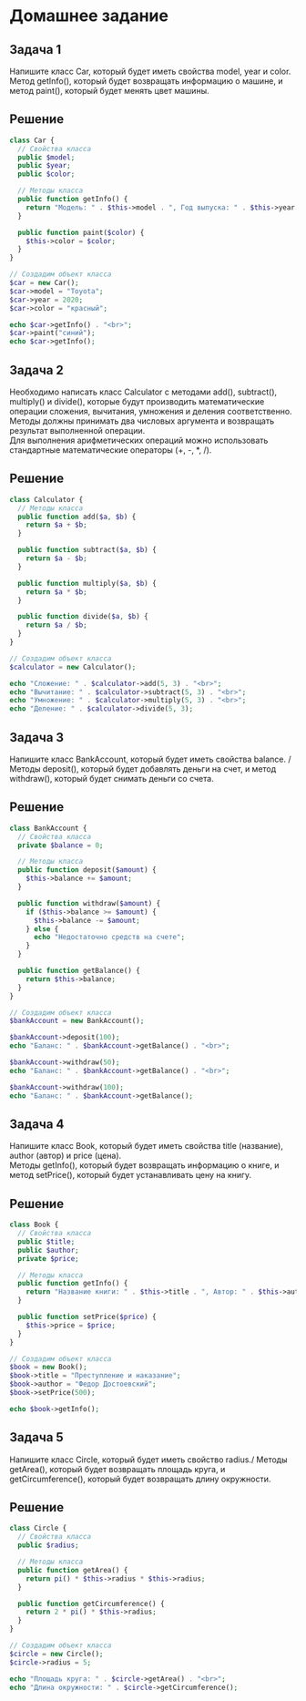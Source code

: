 # Домашнее задание

## Задача 1

Напишите класс Car, который будет иметь свойства model, year и color. \
Метод getInfo(), который будет возвращать информацию о машине, и метод paint(), который будет менять цвет машины.

## Решение

```php
class Car {
  // Свойства класса
  public $model;
  public $year;
  public $color;

  // Методы класса
  public function getInfo() {
    return "Модель: " . $this->model . ", Год выпуска: " . $this->year . ", Цвет: " . $this->color;
  }

  public function paint($color) {
    $this->color = $color;
  }
}

// Создадим объект класса
$car = new Car();
$car->model = "Toyota";
$car->year = 2020;
$car->color = "красный";

echo $car->getInfo() . "<br>";
$car->paint("синий");
echo $car->getInfo();

```
## Задача 2

Необходимо написать класс Calculator с методами add(), subtract(), multiply() и divide(), которые будут производить математические операции сложения, вычитания, умножения и деления соответственно.\
Методы должны принимать два числовых аргумента и возвращать результат выполненной операции.\
Для выполнения арифметических операций можно использовать стандартные математические операторы (+, -, *, /).

## Решение

```php
class Calculator {
  // Методы класса
  public function add($a, $b) {
    return $a + $b;
  }

  public function subtract($a, $b) {
    return $a - $b;
  }

  public function multiply($a, $b) {
    return $a * $b;
  }

  public function divide($a, $b) {
    return $a / $b;
  }
}

// Создадим объект класса
$calculator = new Calculator();

echo "Сложение: " . $calculator->add(5, 3) . "<br>";
echo "Вычитание: " . $calculator->subtract(5, 3) . "<br>";
echo "Умножение: " . $calculator->multiply(5, 3) . "<br>";
echo "Деление: " . $calculator->divide(5, 3);

```

## Задача 3

Напишите класс BankAccount, который будет иметь свойства balance. /
Методы deposit(), который будет добавлять деньги на счет, и метод withdraw(), который будет снимать деньги со счета.

## Решение

```php
class BankAccount {
  // Свойства класса
  private $balance = 0;

  // Методы класса
  public function deposit($amount) {
    $this->balance += $amount;
  }

  public function withdraw($amount) {
    if ($this->balance >= $amount) {
      $this->balance -= $amount;
    } else {
      echo "Недостаточно средств на счете";
    }
  }

  public function getBalance() {
    return $this->balance;
  }
}

// Создадим объект класса
$bankAccount = new BankAccount();

$bankAccount->deposit(100);
echo "Баланс: " . $bankAccount->getBalance() . "<br>";

$bankAccount->withdraw(50);
echo "Баланс: " . $bankAccount->getBalance() . "<br>";

$bankAccount->withdraw(100);
echo "Баланс: " . $bankAccount->getBalance();

```

## Задача 4

Напишите класс Book, который будет иметь свойства title (название), author (автор) и price (цена). \
Методы getInfo(), который будет возвращать информацию о книге, и метод setPrice(), который будет устанавливать цену на книгу.

## Решение

```php
class Book {
  // Свойства класса
  public $title;
  public $author;
  private $price;

  // Методы класса
  public function getInfo() {
    return "Название книги: " . $this->title . ", Автор: " . $this->author . ", Цена: " . $this->price;
  }

  public function setPrice($price) {
    $this->price = $price;
  }
}

// Создадим объект класса
$book = new Book();
$book->title = "Преступление и наказание";
$book->author = "Федор Достоевский";
$book->setPrice(500);

echo $book->getInfo();

```

## Задача 5

Напишите класс Circle, который будет иметь свойство radius./
Методы getArea(), который будет возвращать площадь круга, и  getCircumference(), который будет возвращать длину окружности.

## Решение

```php
class Circle {
  // Свойства класса
  public $radius;

  // Методы класса
  public function getArea() {
    return pi() * $this->radius * $this->radius;
  }

  public function getCircumference() {
    return 2 * pi() * $this->radius;
  }
}

// Создадим объект класса
$circle = new Circle();
$circle->radius = 5;

echo "Площадь круга: " . $circle->getArea() . "<br>";
echo "Длина окружности: " . $circle->getCircumference();

```
